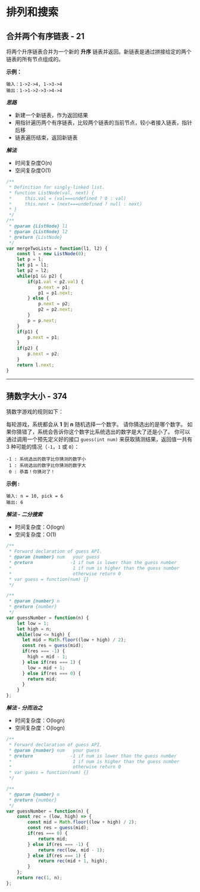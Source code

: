 # 排列和搜索

## 合并两个有序链表 - 21

将两个升序链表合并为一个新的 **升序** 链表并返回。新链表是通过拼接给定的两个链表的所有节点组成的。 

 

**示例：**

```
输入：1->2->4, 1->3->4
输出：1->1->2->3->4->4
```



***思路***

* 新建一个新链表，作为返回结果
* 用指针遍历两个有序链表，比较两个链表的当前节点，较小者接入链表，指针后移
* 链表遍历结束，返回新链表

***解法***

* 时间复杂度O(n)
* 空间复杂度O(1)

```js
/**
 * Definition for singly-linked list.
 * function ListNode(val, next) {
 *     this.val = (val===undefined ? 0 : val)
 *     this.next = (next===undefined ? null : next)
 * }
 */
/**
 * @param {ListNode} l1
 * @param {ListNode} l2
 * @return {ListNode}
 */
var mergeTwoLists = function(l1, l2) {
    const l = new ListNode(0);
    let p = l;
    let p1 = l1;
    let p2 = l2;
   	while(p1 && p2) {
        if(p1.val < p2.val) {
            p.next = p1;
            p1 = p1.next;
        } else {
            p.next = p2;
            p2 = p2.next;
        }
        p = p.next;
    }
    if(p1) {
        p.next = p1;
    }
    if(p2) {
        p.next = p2;
    }
    return l.next;
}
```



---

## 猜数字大小 - 374

猜数字游戏的规则如下：

每轮游戏，系统都会从 **1** 到 **n** 随机选择一个数字。 请你猜选出的是哪个数字。
如果你猜错了，系统会告诉你这个数字比系统选出的数字是大了还是小了。
你可以通过调用一个预先定义好的接口 `guess(int num)` 来获取猜测结果，返回值一共有 3 种可能的情况（`-1`，`1` 或 `0`）：

```
-1 : 系统选出的数字比你猜测的数字小
 1 : 系统选出的数字比你猜测的数字大
 0 : 恭喜！你猜对了！
```

**示例 :**

```
输入: n = 10, pick = 6
输出: 6
```



***解法 - 二分搜索***

* 时间复杂度：O(logn)
* 空间复杂度：O(1)

```js
/** 
 * Forward declaration of guess API.
 * @param {number} num   your guess
 * @return 	            -1 if num is lower than the guess number
 *			             1 if num is higher than the guess number
 *                       otherwise return 0
 * var guess = function(num) {}
 */

/**
 * @param {number} n
 * @return {number}
 */
var guessNumber = function(n) {
    let low = 1;
    let high = n;
    while(low <= high) {
      let mid = Math.floor((low + high) / 2);
      const res = guess(mid);
      if(res === -1) {
        high = mid - 1;
      } else if(res === 1) {
        low = mid + 1;
      } else if(res === 0) {
        return mid;
      }
    }
};
```



***解法 - 分而治之***

* 时间复杂度：O(logn)
* 空间复杂度：O(logn)

```js
/** 
 * Forward declaration of guess API.
 * @param {number} num   your guess
 * @return 	            -1 if num is lower than the guess number
 *			             1 if num is higher than the guess number
 *                       otherwise return 0
 * var guess = function(num) {}
 */

/**
 * @param {number} n
 * @return {number}
 */
var guessNumber = function(n) {
    const rec = (low, high) => {
        const mid = Math.floor((low + high) / 2);
        const res = guess(mid);
        if(res === 0) {
            return mid;
        } else if(res === -1) {
            return rec(low, mid - 1);
        } else if(res === 1) {
            return rec(mid + 1, high);
        }
    };
    return rec(1, n);
};
```


